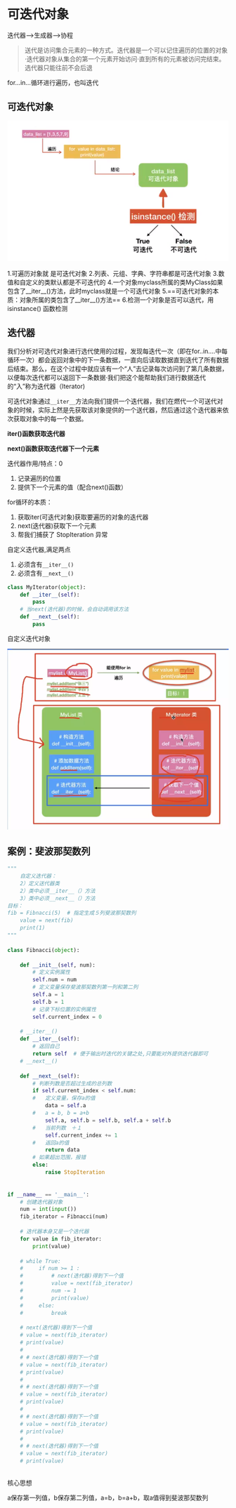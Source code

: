 # 可迭代对象

迭代器——>生成器——>协程

> 送代是访问集合元素的一种方式。迭代器是一个可以记住遍历的位置的对象·迭代器对象从集合的第一个元素开始访问·直到所有的元素被访问完结束。选代器只能往前不会后退

for…in…循环进行遍历，也叫迭代

## 可迭代对象

![zyu0-2020-10-29_00-49-10](assets/zyu0-2020-10-29_00-49-10.png)

1.可遍历对象就    是可迭代对象
2.列表、元组、字典、字符串都是可迭代对象
3.数值和自定义的类默认都是不可迭代的
4.一个对象myclass所属的类MyClass如果包含了__iter__()方法，此时myclass就是一个可迭代对象
5.==可迭代对象的本质：对象所属的类包含了__iter__()方法==
6.检测一个对象是否可以迭代，用 isinstance() 函数检测



## 迭代器 

​		我们分析对可选代对象进行选代使用的过程，发现每迭代一次（即在for..in.…中每循环一次）都会返回对象中的下一条数据，一直向后读取数据直到迭代了所有数据后结束。那么，在这个过程中就应该有一个“人”去记录每次访问到了第几条数据，以便每次迭代都可以返回下一条数据·我们把这个能帮助我们进行数据迭代的“入”称为迭代器（lterator)

​		可迭代对象通过`__iter__`方法向我们提供一个迭代器，我们在燃代一个可送代对象的时候，实际上然是先获取该对象提供的一个送代器，然后通过这个迭代器来依次获取对象中的每一个数据。



**iter()函数获取迭代器**

**next()函数获取迭代器下一个元素**



迭代器作用/特点：0

1. 记录遍历的位置
2. 提供下一个元素的值（配合next()函数）

for循环的本质：

1. 获取iter(可迭代对象)获取要遍历的对象的迭代器
2. next(迭代器)获取下一个元素
3. 帮我们捕获了 StopIteration 异常

自定义迭代器,满足两点

1. 必须含有``__iter__()``
2. 必须含有``__next__()``

```python
class MyIterator(object):
    def __iter__(self):
        pass
    # 当next(迭代器)的时候，会自动调用该方法
    def __next__(self):
        pass
```



自定义迭代对象

![zyu0-2020-10-29_15-50-29](assets/zyu0-2020-10-29_15-50-29.png)

## 案例：斐波那契数列

```python
"""
    自定义迭代器：
    2）定义送代器类
    2）类中必须__iter__（）方法
    3）类中必须__next__（）方法
目标：
fib = Fibnacci(5)  # 指定生成５列斐波那契数列
    value = next(fib)
    print(1)
"""

class Fibnacci(object):

    def __init__(self, num):
        # 定义实例属性
        self.num = num
        # 定义变量保存斐波那契数列第一列和第二列
        self.a = 1
        self.b = 1
        # 记录下标位置的实例属性
        self.current_index = 0
        
    # __iter__()
    def __iter__(self):
        # 返回自己
        return self  # 便于输出时迭代的关键之处,只要能对外提供迭代器即可
    # __next__()

    def __next__(self):
        # 判断列数是否超过生成的总列数
        if self.current_index < self.num:
        #   定义变量，保存a的值
            data = self.a
        #   a = b, b = a+b
            self.a, self.b = self.b, self.a + self.b
        #   当前列数　＋１
            self.current_index += 1
        #   返回a的值
            return data
        # 如果超出范围，报错
        else:
            raise StopIteration


if __name__ == '__main__':
    # 创建迭代器对象
    num = int(input())
    fib_iterator = Fibnacci(num)

    # 迭代器本身又是一个迭代器
    for value in fib_iterator:
        print(value)

    # while True:
    #     if num >= 1 :
    #         # next(迭代器)得到下一个值
    #         value = next(fib_iterator)
    #         num -= 1
    #         print(value)
    #     else:
    #         break

    # next(迭代器)得到下一个值
    # value = next(fib_iterator)
    # print(value)
    #
    # # next(迭代器)得到下一个值
    # value = next(fib_iterator)
    # print(value)
    #
    # # next(迭代器)得到下一个值
    # value = next(fib_iterator)
    # print(value)
    #
    # # next(迭代器)得到下一个值
    # value = next(fib_iterator)
    # print(value)
    #
    # # next(迭代器)得到下一个值
    # value = next(fib_iterator)
    # print(value)



```

核心思想

a保存第一列值，b保存第二列值，a=b，b=a+b，取a值得到斐波那契数列

